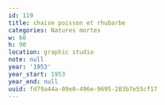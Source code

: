 ```yaml
---
id: 119
title: chaise poisson et rhubarbe
categories: Natures mortes
w: 60
h: 90
location: graphic studio
note: null
year: '1953'
year_start: 1953
year_end: null
uuid: fd79a44a-09e0-496e-9695-283b7e55cf17
---
```


